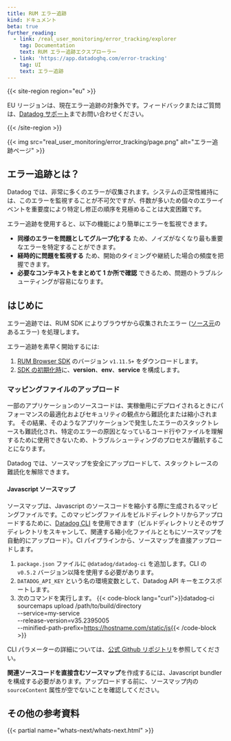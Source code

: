 ```yaml
---
title: RUM エラー追跡
kind: ドキュメント
beta: true
further_reading:
  - link: /real_user_monitoring/error_tracking/explorer
    tag: Documentation
    text: RUM エラー追跡エクスプローラー
  - link: 'https://app.datadoghq.com/error-tracking'
    tag: UI
    text: エラー追跡
---
```

{{< site-region region="eu" >}}

<div class="alert alert-warning"> EU リージョンは、現在エラー追跡の対象外です。フィードバックまたはご質問は、<a href="/help">Datadog サポート</a>までお問い合わせください。</div>

{{< /site-region >}}

{{< img src="real_user_monitoring/error_tracking/page.png" alt="エラー追跡ページ"  >}}

## エラー追跡とは？

Datadog では、非常に多くのエラーが収集されます。システムの正常性維持には、このエラーを監視することが不可欠ですが、件数が多いため個々のエラーイベントを重要度により特定し修正の順序を見極めることは大変困難です。

エラー追跡を使用すると、以下の機能により簡単にエラーを監視できます。

- __同様のエラーを問題としてグループ化する__ ため、ノイズがなくなり最も重要なエラーを特定することができます。
- __経時的に問題を監視する__ ため、開始のタイミングや継続した場合の頻度を把握できます。
- __必要なコンテキストをまとめて 1 か所で確認__ できるため、問題のトラブルシューティングが容易になります。

## はじめに

エラー追跡では、RUM SDK によりブラウザから収集されたエラー ([ソース元][1]のあるエラー) を処理します。

エラー追跡を素早く開始するには:

1. [RUM Browser SDK][2] のバージョン `v1.11.5+` をダウンロードします。
2. [SDK の初期化時][3]に、__version__、__env__、__service__ を構成します。

### マッピングファイルのアップロード

一部のアプリケーションのソースコードは、実稼働用にデプロイされるときにパフォーマンスの最適化およびセキュリティの観点から難読化または縮小されます。
その結果、そのようなアプリケーションで発生したエラーのスタックトレースも難読化され、特定のエラーの原因となっているコード行やファイルを理解するために使用できないため、トラブルシューティングのプロセスが難航することになります。

Datadog では、ソースマップを安全にアップロードして、スタックトレースの難読化を解除できます。

#### Javascript ソースマップ

ソースマップは、Javascript のソースコードを縮小する際に生成されるマッピングファイルです。このマッピングファイルをビルドディレクトリからアップロードするために、[Datadog CLI][4] を使用できます（ビルドディレクトリとそのサブディレクトリをスキャンして、関連する縮小化ファイルとともにソースマップを自動的にアップロード）。CI パイプラインから、ソースマップを直接アップロードします。

1. `package.json` ファイルに `@datadog/datadog-ci` を追加します。CLI の `v0.5.2` バージョン以降を使用する必要があります。
2. `DATADOG_API_KEY` という名の環境変数として、Datadog API キーをエクスポートします。
3. 次のコマンドを実行します。
   {{< code-block lang="curl">}}datadog-ci sourcemaps upload /path/to/build/directory \
  --service=my-service \
  --release-version=v35.2395005 \
  --minified-path-prefix=https://hostname.com/static/js{{< /code-block >}}

CLI パラメーターの詳細については、[公式 Github リポジトリ][5]を参照してください。

<div class="alert alert-warning"><strong>関連ソースコードを直接含むソースマップ</strong>を作成するには、Javascript bundler を構成する必要があります。アップロードする前に、ソースマップ内の <code>sourceContent</code> 属性が空でないことを確認してください。</div>

## その他の参考資料

{{< partial name="whats-next/whats-next.html" >}}


[1]: /ja/real_user_monitoring/data_collected/error#error-origins
[2]: https://www.npmjs.com/package/@datadog/browser-rum
[3]: /ja/real_user_monitoring/installation/?tab=us#initialization-parameters
[4]: https://github.com/DataDog/datadog-ci/
[5]: https://github.com/DataDog/datadog-ci/tree/master/src/commands/sourcemaps